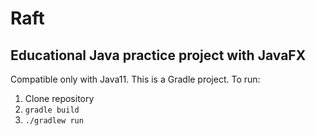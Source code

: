 # Raft
## Educational Java practice project with JavaFX
Compatible only with Java11.
This is a Gradle project. To run:
1. Clone repository
2. `gradle build` 
3. `./gradlew run`
